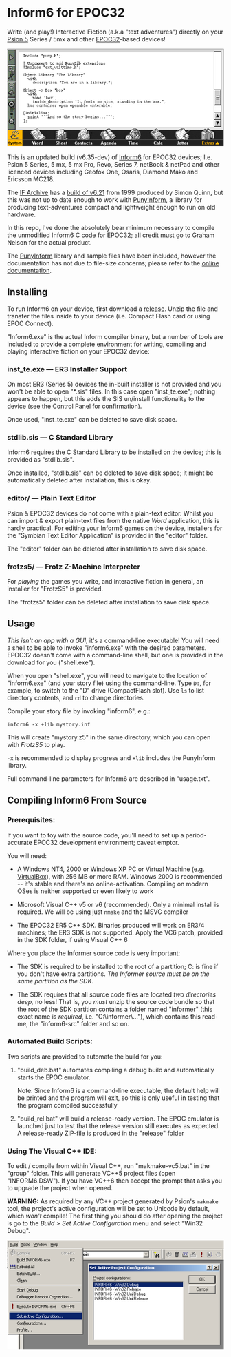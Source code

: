 # Inform6 for EPOC32 #

Write (and play!) Interactive Fiction (a.k.a "text adventures") directly on your [Psion 5][Series5] Series / 5mx and other [EPOC32]-based devices!

![Screenshot of an Inform6/PunyInform text file being edited on an EPOC32 emulator](readme_informer.png)

This is an updated build (v6.35-dev) of [Inform6] for EPOC32 devices; I.e. Psion 5 Series, 5 mx, 5 mx Pro, Revo, Series 7, netBook & netPad and other licenced devices including Geofox One, Osaris, Diamond Mako and Ericsson MC218.

The [IF Archive] has a [build of v6.21](http://www.ifarchive.org/indexes/if-archiveXinfocomXcompilersXinform6Xexecutables.html
) from 1999 produced by Simon Quinn, but this was not up to date enough to work with [PunyInform], a library for producing text-adventures compact and lightweight enough to run on old hardware.

In this repo, I've done the absolutely bear minimum necessary to compile the unmodified Inform6 C code for EPOC32; all credit must go to Graham Nelson for the actual product.

The [PunyInform] library and sample files have been included, however the documentation has not due to file-size concerns; please refer to the [online documentation](https://github.com/johanberntsson/PunyInform/wiki/Manual).

[Inform6]: https://github.com/DavidKinder/Inform6
[EPOC32]: https://en.wikipedia.org/wiki/EPOC_(operating_system)
[Series5]: https://en.wikipedia.org/wiki/Psion_Series_5
[IF Archive]: http://www.ifarchive.org/
[PunyInform]: https://github.com/johanberntsson/PunyInform

## Installing ##

To run Inform6 on your device, first download a [release](https://github.com/Kroc/Informer/releases). Unzip the file and transfer the files inside to your device (i.e. Compact Flash card or using EPOC Connect).

"Inform6.exe" is the actual Inform compiler binary, but a number of tools are included to provide a complete environment for writing, compiling and playing interactive fiction on your EPOC32 device:

### inst_te.exe — ER3 Installer Support ###

On most ER3 (Series 5) devices the in-built installer is not provided and you won't be able to open "*.sis" files. In this case open "inst_te.exe"; nothing appears to happen, but this adds the SIS un/install functionality to the device (see the Control Panel for confirmation).

Once used, "inst_te.exe" can be deleted to save disk space.

### stdlib.sis — C Standard Library ###

Inform6 requires the C Standard Library to be installed on the device; this is provided as "stdlib.sis".

Once installed, "stdlib.sis" can be deleted to save disk space; it might be automatically deleted after installation, this is okay.

### editor/ — Plain Text Editor ###

Psion & EPOC32 devices do not come with a plain-text editor. Whilst you can import & export plain-text files from the native _Word_ application, this is hardly practical. For editing your Inform6 games on the device, installers for the "Symbian Text Editor Application" is provided in the "editor" folder.

The "editor" folder can be deleted after installation to save disk space.

### frotzs5/ — Frotz Z-Machine Interpreter ###

For _playing_ the games you write, and interactive fiction in general, an installer for "FrotzS5" is provided.

The "frotzs5" folder can be deleted after installation to save disk space.

## Usage ##

*This isn't an app with a GUI*, it's a command-line executable! You will need a shell to be able to invoke "inform6.exe" with the desired parameters. EPOC32 doesn't come with a command-line shell, but one is provided in the download for you ("shell.exe").

When you open "shell.exe", you will need to navigate to the location of "inform6.exe" (and your story file) using the command-line. Type `D:`, for example, to switch to the "D" drive (CompactFlash slot). Use `ls` to list directory contents, and `cd` to change directories.

Compile your story file by invoking "inform6", e.g.:

```
inform6 -x +lib mystory.inf
```

This will create "mystory.z5" in the same directory, which you can open with _FrotzS5_ to play.

`-x` is recommended to display progress and `+lib` includes the PunyInform library.

Full command-line parameters for Inform6 are described in "usage.txt".

## Compiling Inform6 From Source ##
### Prerequisites: ###

If you want to toy with the source code, you'll need to set up a period-accurate EPOC32 development environment; caveat emptor.

You will need:

* A Windows NT4, 2000 or Windows XP PC or Virtual Machine (e.g. [VirtualBox]), with 256 MB or more RAM.
Windows 2000 is recommended -- it's stable and there's no online-activation. Compiling on modern OSes is neither supported or even likely to work

* Microsoft Visual C++ v5 or v6 (recommended). Only a minimal install is required. We will be using just `nmake` and the MSVC compiler

* The EPOC32 ER5 C++ SDK. Binaries produced will work on ER3/4 machines; the ER3 SDK is not supported. Apply the VC6 patch, provided in the SDK folder, if using Visual C++ 6

[VirtualBox]: https://www.virtualbox.org/

Where you place the Informer source code is very important:

* The SDK is required to be installed to the root of a partition; C: is fine if you don't have extra partitions. _The Informer source must be on the same partition as the SDK_.

* The SDK requires that all source code files are located _two directories deep,_ no less! That is, you *must* unzip the source code bundle so that the root of the SDK partition contains a folder named "informer" (this exact name is _required_, i.e. "C:\informer\\..."), which contains this read-me, the "inform6-src" folder and so on.

### Automated Build Scripts: ###

Two scripts are provided to automate the build for you:

1. "build_deb.bat" automates compiling a debug build and automatically starts the EPOC emulator.

    Note: Since Inform6 is a command-line executable, the default help will be printed and the program will exit, so this is only useful in testing that the program compiled successfully

2. "build_rel.bat" will build a release-ready version. The EPOC emulator is launched just to test that the release version still executes as expected. A release-ready ZIP-file is produced in the "release" folder

### Using The Visual C++ IDE: ###

To edit / compile from within Visual C++, run "makmake-vc5.bat" in the "group" folder. This will generate VC++5 project files (open "INFORM6.DSW"). If you have VC++6 then accept the prompt that asks you to upgrade the project when opened.

**WARNING:** As required by any VC++ project generated by Psion's `makmake` tool, the project's active configuration will be set to Unicode by default, which _won't_ compile! The first thing you should do after opening the project is go to the _Build > Set Active Configuration_ menu and select "Win32 Debug".

![Screenshot of Visual C++ showing the Build > Set Active Configuration menu, and the Set Active Project Configuration dialog box](readme_activeconfig.png)